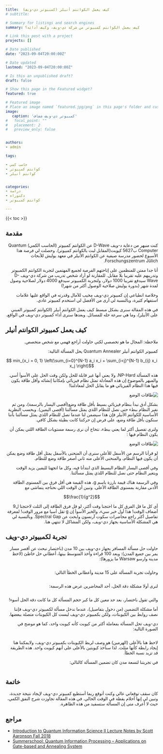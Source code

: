 ```yaml
---
title:  كيف يعمل الكوانتم أنيلر (كمبيوتر دي-ويف)
# subtitle: 

# Summary for listings and search engines
summary: كيف يعمل الكوانتم كمبيوتر من شركة دي-ويف، وكيف أدائه؟

# Link this post with a project
projects: []

# Date published
date: "2023-09-04T20:00:00Z"

# Date updated
lastmod: "2023-09-04T20:00:00Z"

# Is this an unpublished draft?
draft: false

# Show this page in the Featured widget?
featured: true

# Featured image
# Place an image named `featured.jpg/png` in this page's folder and customize its options here.
image:
   caption: 'كمبيوتر دي-ويف شفاف'
#   focal_point: ""
#   placement: 2
#   preview_only: false


authors:
- admin

tags:

- حاسب كمي
- كوانتم كمبيوتر
- كوانتم أنيلر


categories:
- دراسة
- دكتوراه
- كوانتم كمبيوتر

---
```


<style>
h1, h2, h3, h4, h5, h6, h7
{
font-weight: bold; // it was normal
}
</style>
{{< toc >}}


## مقدمة
<p dir="rtl">
كنت منبهر من دعاية د-ويف D-Wave عن الكوانتم كمبيوتر (الحاسب الكمي) Quantum Computer ب5627 كيوبت(المقابل لبت بالكوانتم كمبيوتر). وحصلت لي فرصة هذا الأسبوع لحضور مدرسة صيفية عن الكوانتم الأنيلر في معهد يوليش للأبحاث Forschungszentrum Jülich.
 </p>


<p dir="rtl">
أنا جدا ممتن للمنظمين على إتاحتهم الفرصة لجميع المهتمين لتجربة الكوانتم الكمبيوتر  وتدريبهم عليه تقريبا بلا مقابل. للمقارنة لو أراد شخص تدريب من شركة دي-ويف D-Wave سيدفع تقريبا 1000 دولار، ولتجربة الكمبيوتر سيدفع 4000 دولار لصلاحية وصول لمدة شهر (بدورة يوليش صلاحية الوصول أكثر من شهر!)
</p>

<p dir="rtl">
وخلاصة انطباعي إن كمبيوتر دي-ويف مخيب للآمال وقدرته في الواقع عليها علامات استفهام كثيرة، وبالنسبة لي أرى من الأفضل لي استخدم كمبيوتر عادي.</p>


<p dir="rtl">
 في هذه المقالة سنرى بشكل مبسط كيف يعمل الكوانتم أنيلر (الكوانتم كمبيوتر المبني على الأنيلر)، وما هي سرعة حله للمسائل. وبعدها سنرى أداء كمبيوتر دي-ويف في الواقع.

</p>

## كيف يعمل كمبيوتر الكوانتم أنيلر
<p dir="rtl">
ملاحظة: المجال ما هو تخصصي لكني حاولت أراجع فهمي مع شخص متخصص.</p>

<p dir="rtl">
كمبيوتر الكوانتم أنيلر Quantum Annealer يحل المسألة التالية:
<p dir="rtl">

$$ min_{x_i = 0, 1} \left(\sum_{i=0}^{N-1} a_i x_i  + \sum_{i<j}^{N-1} b_{ij} x_i x_j  \right)$$

<p dir="rtl">
هذه المسألة NP-Hard، ولا يعني أنها غير قابلة للحل ولكن وقت الحل على الأسوأ أسي. والمبهر بالموضوع إن هذه المعادلة تمثل نظام فيزيائي بإمكاننا إنشائه وأقل طاقة يكون فيها هذا النظام الفيزيائي هو ما يقابل الحل لمعادلتنا!
</p>


<p dir="rtl"><img src="quantum-annealer.png" alt="طاقات الوضع" title="" /></p>


<p dir="rtl">
بشكل أدق نبدأ بنظام فيزيائي بسيط بأقل طاقة وضع(أقصى اليسار بالرسمة)، ومن ثم نغير النظام ببطء حتى نصل للنظام اللذي يمثل مسألتنا (أقصى اليمين). وبحسب النظرية الأساسية للكوانتم الأنيلر فإن هذا سيضمن لنا عندما نصل للنظام اللذي يمثل مسألتنا بأننا سنكون بأقل طاقة وضع، على فرض إن حركتنا كانت بطيئة بشكل كافي.
</p>

<p dir="rtl">
ولنرى تفصيل أكثر لما يعني ببطء، نتحاج أن نرى رسمة مستويات الطاقة اللتي يمكن أن يكون النظام فيها :
</p>

<p dir="rtl"><img src="ground_states.jpg" alt="طاقات الوضع" title="" /></p>


<p dir="rtl">
لو قرأنا الرسم من الأسفل للأعلى سنرى أن المنحنى بالأسفل يمثل أقل طاقة وضع يمكن أن يكون فيها النظام، والمنحنى الأعلى منه ثاني أصغر طاقة  وضع للنظام.</p>

 <p dir="rtl">
وفي أقصى اليسار النظام البسيط الذي ابتدأنا فيه، وكل ما اتجهنا لليمين يزيد الوقت ويتغير النظام حتى نصل للنظام اللذي يمثل مسألتنا.</p>

 <p dir="rtl">
وفي الرسمة هناك قيمة بارزة باسم g، هذه القيمة هي أقل فرق بين المستوى الطاقة الأدنى مقارنة بمستوى الطاقة الأعلى. وتبين  أن الوقت اللي نحتاجه يتماشى مع
</p>

$$\frac{1}{g^2}$$
<p dir="rtl">
أي كل ما قل الفرق كل ما احتجنا وقت أكثر، لو قل فرق الطاقة إلى الثلث لاحتجنا ل9 أضعاف الوقت!
هذا أول خبر سيء، والخبر الأسوأ إن g تقل أسيا مع مرور الوقت! لمعرفة تفاصيل أكثر راجع محاضرات سكوت آرنسون وابحث عن Spectral Gap. وبالنسبة لي هي المشكلة الأساسية بجهاز دي-ويف،  ولكن المشاكل لا تنتهي هنا.
</p>


## تجربة لكمبيوتر دي-ويف
<p dir="rtl">
حاولت حل مسألة المسافر بجهاز دي-ويف بين 10 مدن (باختصار نبحث عن أقصر مسار يمر بين جميع المدن):
وبعد 100 قراءة وأخذ المتوسط بينها، أعطاني حل خاطئ (لاحظ مدينة وارسو Warsaw ما يزورها):</p>

<p dir="rtl"><img src="tsp.png" alt="" title="" /></p>

<p dir="rtl">
وحاولت تجربة المسألة على 15 مدينة وأعطاني الخطأ التالي:</p>

<p dir="rtl"><img src="failed_embedding.png" alt="" title="" /></p>
<p dir="rtl">
لنرى أولا مشكلة دقة الحل، أحد المحاضرين عرض هذه الرسمة:</p>

<p dir="rtl"><img src="succ_rate.png" alt="" title="" /></p>
<p dir="rtl">
والتي تقول باختصار، بعد حد معين  كل ما كبر حجم المسألة كل ما كانت دقة الحل أسوء!</p>

<p dir="rtl">
أما مشكلة التضمين (من دخول بتفاصيل)، عندما ندخل مسألة لكمبيوتر دي-ويف فإننا نصف روابط بين الكيوبتات، ولكن بكمبيوتر دي-ويف ليست كل الكيوبتات متصلة ببعضها.</p> 

<p dir="rtl">
دي-ويف تحل المسألة بمعاملة أكثر من كيوبت كأنه كيوبت واحد، كما هو موضح في الصورة التالية:</p>

<p dir="rtl"><img src="embedding-sol.png" alt="" title="" /></p>

<p dir="rtl">
لاحظ هنا بالأعلى (الهرمين) هو وصف لربط الكيوبتات بكمبيوتر دي-ويف، ولايمكننا هنا إيجاد رابطة كأنها مثلث. لذا سنأخذ كيوبتين بالأعلى على أنهم كيوبت واحد. هذه الطريقة قد تزيد نسبة الخطأ.</p>


<p dir="rtl">
في تجربتنا لتسعة مدن كان تضمين المسألة كالتالي:</p>

<p dir="rtl"><img src="embedding_result.png" alt="" title="" /></p>


## خاتمة
<p dir="rtl">
كان سقف توقعاتي عالي وكنت أتوقع ربما أستطيع كمبيوتر دي-ويف لإيجاد نتيجة جديدة، وتبين لي إنها أحلام يقظة في الوقت الحالي. في هذه المقالة تجاوزت شرح النفق الكمي، حيث لا أعرف متى إن المسألة ستسفيد من هذه الظاهرة.
</p>


## مراجع
<ul dir="ltr">
<li> <a href="https://www.scottaaronson.com/qclec.pdf"> Introduction to Quantum Information Science II Lecture Notes by Scott Aaronson Fall 2018 </a></li>
<li> <a href="https://indico3-jsc.fz-juelich.de/event/96/"> Summerschool: Quantum Information Processing – Applications on Gate-based and Annealing System </a></li>
</ul>







